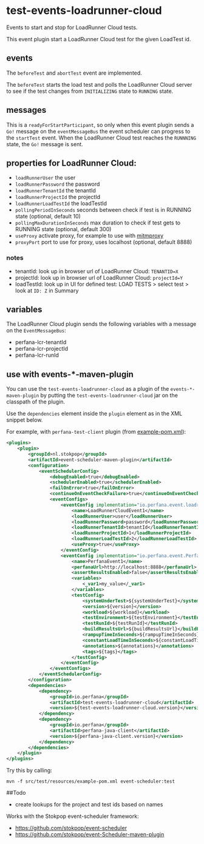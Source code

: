 # test-events-loadrunner-cloud

Events to start and stop for LoadRunner Cloud tests.

This event plugin start a LoadRunner Cloud test for the given LoadTest id.

## events
The `beforeTest` and `abortTest` event are implemented.

The `beforeTest` starts the load test and polls the LoadRunner Cloud server to see if
the test changes from `INITIALIZING` state to `RUNNING` state. 

## messages
This is a `readyForStartParticipant`, so only when this event plugin sends a `Go!` message
on the `eventMessageBus` the event scheduler can progress to the `startTest` event. 
When the LoadRunner Cloud test reaches the `RUNNNING` state, the `Go!` message is sent.

## properties for LoadRunner Cloud:
* `loadRunnerUser` the user 
* `loadRunnerPassword` the password 
* `loadRunnerTenantId` the tenantId 
* `loadRunnerProjectId` the projectId
* `loadRunnerLoadTestId` the loadTestId
* `pollingPeriodInSeconds` seconds between check if test is in RUNNING state (optional, default 10)
* `pollingMaxDurationInSeconds` max duration to check if test gets to RUNNING state (optional, default 300)
* `useProxy` activate proxy, for example to use with [mitmproxy](https://mitmproxy.org/) 
* `proxyPort` port to use for proxy, uses localhost (optional, default 8888) 

### notes
* tenantId: look up in browser url of LoadRunner Cloud: `TENANTID=X`
* projectId: look up in browser url of LoadRunner Cloud: `projectId=Y`
* loadTestId: look up in UI for defined test: LOAD TESTS > select test > look at `ID: Z` in Summary

## variables

The LoadRunner Cloud plugin sends the following variables with a message on the `EventMessageBus`:
* perfana-lcr-tenantId
* perfana-lcr-projectId
* perfana-lcr-runId

## use with events-*-maven-plugin

You can use the `test-events-loadrunner-cloud` as a plugin of the `events-*-maven-plugin`
by putting the `test-events-loadrunner-cloud` jar on the classpath of the plugin.

Use the `dependencies` element inside the `plugin` element as in the XML snippet below.

For example, with `perfana-test-client` plugin (from [example-pom.xml](src/test/resources/example-pom.xml)):

```xml
<plugins>
    <plugin>
        <groupId>nl.stokpop</groupId>
        <artifactId>event-scheduler-maven-plugin</artifactId>
        <configuration>
            <eventSchedulerConfig>
                <debugEnabled>true</debugEnabled>
                <schedulerEnabled>true</schedulerEnabled>
                <failOnError>true</failOnError>
                <continueOnEventCheckFailure>true</continueOnEventCheckFailure>
                <eventConfigs>
                    <eventConfig implementation="io.perfana.event.loadrunner.LoadRunnerCloudEventConfig">
                        <name>LoadRunnerCloudEvent1</name>
                        <loadRunnerUser>user</loadRunnerUser>
                        <loadRunnerPassword>password</loadRunnerPassword>
                        <loadRunnerTenantId>tenantId</loadRunnerTenantId>
                        <loadRunnerProjectId>1</loadRunnerProjectId>
                        <loadRunnerLoadTestId>2</loadRunnerLoadTestId>
                        <useProxy>true</useProxy>
                    </eventConfig>
                    <eventConfig implementation="io.perfana.event.PerfanaEventConfig">
                        <name>PerfanaEvent1</name>
                        <perfanaUrl>http://localhost:8888</perfanaUrl>
                        <assertResultsEnabled>false</assertResultsEnabled>
                        <variables>
                            <_var1>my_value</_var1>
                        </variables>
                        <testConfig>
                            <systemUnderTest>${systemUnderTest}</systemUnderTest>
                            <version>${version}</version>
                            <workload>${workload}</workload>
                            <testEnvironment>${testEnvironment}</testEnvironment>
                            <testRunId>${testRunId}</testRunId>
                            <buildResultsUrl>${buildResultsUrl}</buildResultsUrl>
                            <rampupTimeInSeconds>${rampupTimeInSeconds}</rampupTimeInSeconds>
                            <constantLoadTimeInSeconds>${constantLoadTimeInSeconds}</constantLoadTimeInSeconds>
                            <annotations>${annotations}</annotations>
                            <tags>${tags}</tags>
                        </testConfig>
                    </eventConfig>
                </eventConfigs>
            </eventSchedulerConfig>
        </configuration>
        <dependencies>
            <dependency>
                <groupId>io.perfana</groupId>
                <artifactId>test-events-loadrunner-cloud</artifactId>
                <version>${test-events-loadrunner-cloud.version}</version>
            </dependency>
            <dependency>
                <groupId>io.perfana</groupId>
                <artifactId>perfana-java-client</artifactId>
                <version>${perfana-java-client.version}</version>
            </dependency>
        </dependencies>
    </plugin>
</plugins>
```

Try this by calling:

    mvn -f src/test/resources/example-pom.xml event-scheduler:test

##Todo

* create lookups for the project and test ids based on names

Works with the Stokpop event-scheduler framework: 
* https://github.com/stokpop/event-scheduler
* https://github.com/stokpop/event-Scheduler-maven-plugin
